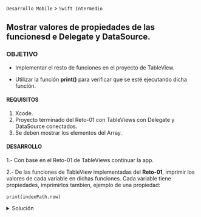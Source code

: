 
`Desarrollo Mobile` > `Swift Intermedio`


## Mostrar valores de propiedades de las funcionesd e Delegate y DataSource.

### OBJETIVO

- Implementar el resto de funciones en el proyecto de TableView.

- Utilizar la función **print()** para verificar que se esté ejecutando dicha función.


#### REQUISITOS

1. Xcode.
2. Proyecto terminado del Reto-01 con TableViews con Delegate y DataSource conectados.
3. Se deben mostrar los elementos del Array.

#### DESARROLLO

1.- Con base en el Reto-01 de TableViews continuar la app.

2.- De las funciones de TableView implementadas del **Reto-01**, imprimir los valores de cada variable en dichas funciones. Cada variable tiene propiedades, imprimirlos tambien, ejemplo de una propiedad:

```
print(indexPath.row)
```


<details>
        <summary>Solución</summary>
<p>La función print() debe implementarse en cada property de cada parámetro de las funciones de TableView, ejemplo: </p>

```
  func tableView(_ tableView: UITableView, didSelectRowAt indexPath: IndexPath) {
    print(#function)
        print(indexPath.row)
    print(indexPath.section)
    print(indexPath.count)
    print(indexPath.description)
    print(tableView.numberOfSections)
    print(tableView.description)
  }
```

<p>El resultado debe verse en el debugger: </p> 

<img src="0.png" alt="Solucion" width="500" height="190">
                  
</details>





